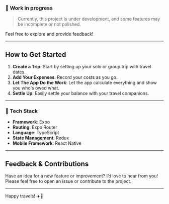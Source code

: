 ### 🚧 **Work in progress** 
> Currently, this project is under development, and some features may be incomplete or not polished. 

Feel free to explore and provide feedback!

---

## How to Get Started

1. **Create a Trip**: Start by setting up your solo or group trip with travel dates.
2. **Add Your Expenses**: Record your costs as you go.
3. **Let The App Do the Work**: Let the app calculate everything and show you who's owed what.
4. **Settle Up**: Easily settle your balance with your travel companions.

---

### 🔧 Tech Stack

- **Framework**: Expo
- **Routing**: Expo Router
- **Language**: TypeScript
- **State Management**: Redux
- **Mobile Framework**: React Native


---

## Feedback & Contributions

Have an idea for a new feature or improvement? I’d love to hear from you! Please feel free to open an issue or contribute to the project.

---

Happy travels! ✈️💙
